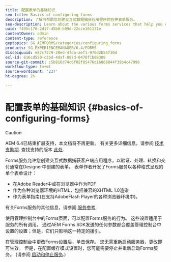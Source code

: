 ```yaml
---
title: 配置表单的基础知识
seo-title: Basics of configuring forms
description: 了解可帮助您创建交互式数据捕获应用程序的各种表单服务。
seo-description: Learn about the various forms services that help you create interactive data capture applications.
uuid: f495c170-2d17-45b0-b09d-22cce101131e
contentOwner: admin
content-type: reference
geptopics: SG_AEMFORMS/categories/configuring_forms
products: SG_EXPERIENCEMANAGER/6.4/FORMS
discoiquuid: e87c7379-28ed-4fda-aef1-970d2b54f30d
exl-id: 616cd550-c3bd-4daf-887d-0470f1b08389
source-git-commit: c5b816d74c6f02f85476d16868844f39b4c47996
workflow-type: tm+mt
source-wordcount: '237'
ht-degree: 2%

---
```


# 配置表单的基础知识 {#basics-of-configuring-forms}

>[!CAUTION]
>
>AEM 6.4已结束扩展支持，本文档将不再更新。 有关更多详细信息，请参阅 [技术支助期](https://helpx.adobe.com/cn/support/programs/eol-matrix.html). 查找支持的版本 [此处](https://experienceleague.adobe.com/docs/).

Forms服务允许您创建交互式数据捕获客户端应用程序，以验证、处理、转换和交付通常在Designer中创建的表单。 表单作者开发了Forms服务以各种格式呈现的单个表单设计：

* 在Adobe Reader中或在浏览器中作为PDF
* 作为各种浏览器环境的HTML，包括兼容的XHTML 1.0渲染
* 作为表单指南(在支持AdobeFlash Player的各种浏览器环境中)。

有关Forms服务的其他信息，请参阅 [服务参考](https://www.adobe.com/go/learn_aemforms_services_63).

使用管理控制台中的Forms页面，可以配置Forms服务的行为。 这些设置适用于服务的所有调用。 通过AEM Forms SDK发送的任何参数都会覆盖管理控制台中设置的设置；但是，它们只影响这一特定的援引。

在管理控制台中更改Forms设置后，单击保存。 您无需重新启动服务器，更改即可生效。 但是，在配置缓存模式设置时，您可能需要停止并重新启动Forms服务。 (请参阅 [启动和停止服务](/help/forms/using/admin-help/starting-stopping-services.md#starting-and-stopping-services).)

